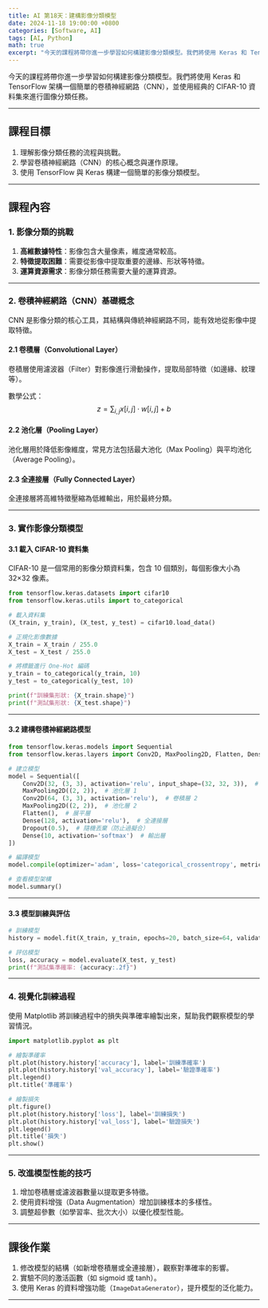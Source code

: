 ```yaml
---
title: AI 第18天：建構影像分類模型
date: 2024-11-18 19:00:00 +0800
categories: [Software, AI]
tags: [AI, Python] 
math: true
excerpt: "今天的課程將帶你進一步學習如何構建影像分類模型。我們將使用 Keras 和 TensorFlow 架構一個簡單的卷積神經網路（CNN），並使用經典的 CIFAR-10 資料集來進行圖像分類任務。"
---
```


今天的課程將帶你進一步學習如何構建影像分類模型。我們將使用 Keras 和 TensorFlow 架構一個簡單的卷積神經網路（CNN），並使用經典的 CIFAR-10 資料集來進行圖像分類任務。

---

## **課程目標**  
1. 理解影像分類任務的流程與挑戰。  
2. 學習卷積神經網路（CNN）的核心概念與運作原理。  
3. 使用 TensorFlow 與 Keras 構建一個簡單的影像分類模型。  

---

## **課程內容**

### **1. 影像分類的挑戰**  
1. **高維數據特性**：影像包含大量像素，維度通常較高。  
2. **特徵提取困難**：需要從影像中提取重要的邊緣、形狀等特徵。  
3. **運算資源需求**：影像分類任務需要大量的運算資源。  

---

### **2. 卷積神經網路（CNN）基礎概念**  
CNN 是影像分類的核心工具，其結構與傳統神經網路不同，能有效地從影像中提取特徵。

#### **2.1 卷積層（Convolutional Layer）**  
卷積層使用濾波器（Filter）對影像進行滑動操作，提取局部特徵（如邊緣、紋理等）。

數學公式：  
$$z = \sum_{i,j} x[i, j] \cdot w[i, j] + b$$  

#### **2.2 池化層（Pooling Layer）**  
池化層用於降低影像維度，常見方法包括最大池化（Max Pooling）與平均池化（Average Pooling）。

#### **2.3 全連接層（Fully Connected Layer）**  
全連接層將高維特徵壓縮為低維輸出，用於最終分類。

---

### **3. 實作影像分類模型**

#### **3.1 載入 CIFAR-10 資料集**  
CIFAR-10 是一個常用的影像分類資料集，包含 10 個類別，每個影像大小為 32×32 像素。

```python
from tensorflow.keras.datasets import cifar10
from tensorflow.keras.utils import to_categorical

# 載入資料集
(X_train, y_train), (X_test, y_test) = cifar10.load_data()

# 正規化影像數據
X_train = X_train / 255.0
X_test = X_test / 255.0

# 將標籤進行 One-Hot 編碼
y_train = to_categorical(y_train, 10)
y_test = to_categorical(y_test, 10)

print(f"訓練集形狀: {X_train.shape}")
print(f"測試集形狀: {X_test.shape}")
```

---

#### **3.2 建構卷積神經網路模型**

```python
from tensorflow.keras.models import Sequential
from tensorflow.keras.layers import Conv2D, MaxPooling2D, Flatten, Dense, Dropout

# 建立模型
model = Sequential([
    Conv2D(32, (3, 3), activation='relu', input_shape=(32, 32, 3)),  # 卷積層 1
    MaxPooling2D((2, 2)),  # 池化層 1
    Conv2D(64, (3, 3), activation='relu'),  # 卷積層 2
    MaxPooling2D((2, 2)),  # 池化層 2
    Flatten(),  # 展平層
    Dense(128, activation='relu'),  # 全連接層
    Dropout(0.5),  # 隨機丟棄（防止過擬合）
    Dense(10, activation='softmax')  # 輸出層
])

# 編譯模型
model.compile(optimizer='adam', loss='categorical_crossentropy', metrics=['accuracy'])

# 查看模型架構
model.summary()
```

---

#### **3.3 模型訓練與評估**

```python
# 訓練模型
history = model.fit(X_train, y_train, epochs=20, batch_size=64, validation_split=0.2, verbose=1)

# 評估模型
loss, accuracy = model.evaluate(X_test, y_test)
print(f"測試集準確率: {accuracy:.2f}")
```

---

### **4. 視覺化訓練過程**

使用 Matplotlib 將訓練過程中的損失與準確率繪製出來，幫助我們觀察模型的學習情況。

```python
import matplotlib.pyplot as plt

# 繪製準確率
plt.plot(history.history['accuracy'], label='訓練準確率')
plt.plot(history.history['val_accuracy'], label='驗證準確率')
plt.legend()
plt.title('準確率')

# 繪製損失
plt.figure()
plt.plot(history.history['loss'], label='訓練損失')
plt.plot(history.history['val_loss'], label='驗證損失')
plt.legend()
plt.title('損失')
plt.show()
```

---

### **5. 改進模型性能的技巧**
1. 增加卷積層或濾波器數量以提取更多特徵。  
2. 使用資料增強（Data Augmentation）增加訓練樣本的多樣性。  
3. 調整超參數（如學習率、批次大小）以優化模型性能。  

---

## **課後作業**
1. 修改模型的結構（如新增卷積層或全連接層），觀察對準確率的影響。  
2. 實驗不同的激活函數（如 sigmoid 或 tanh）。  
3. 使用 Keras 的資料增強功能（`ImageDataGenerator`），提升模型的泛化能力。  

---
